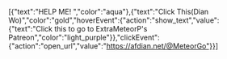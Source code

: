 [{"text":"HELP ME! ","color":"aqua"},{"text":"Click This(Dian Wo)","color":"gold","hoverEvent":{"action":"show_text","value":{"text":"Click this to go to ExtraMeteorP's Patreon","color":"light_purple"}},"clickEvent":{"action":"open_url","value":"https://afdian.net/@MeteorGo"}}]
